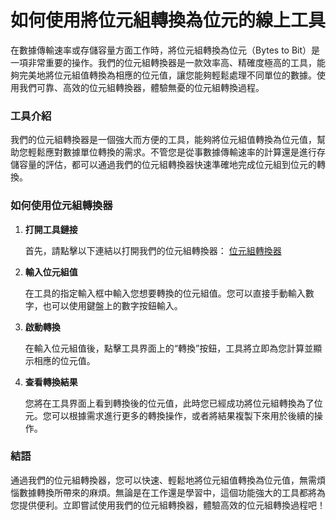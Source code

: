 如何使用將位元組轉換為位元的線上工具
==================

在數據傳輸速率或存儲容量方面工作時，將位元組轉換為位元（Bytes to Bit）是一項非常重要的操作。我們的位元組轉換器是一款效率高、精確度極高的工具，能夠完美地將位元組值轉換為相應的位元值，讓您能夠輕鬆處理不同單位的數據。使用我們可靠、高效的位元組轉換器，體驗無憂的位元組轉換過程。

### 工具介紹

我們的位元組轉換器是一個強大而方便的工具，能夠將位元組值轉換為位元值，幫助您輕鬆應對數據單位轉換的需求。不管您是從事數據傳輸速率的計算還是進行存儲容量的評估，都可以通過我們的位元組轉換器快速準確地完成位元組到位元的轉換。

### 如何使用位元組轉換器

1. **打開工具鏈接**
    
    首先，請點擊以下連結以打開我們的位元組轉換器： [位元組轉換器](https://www.onlinecalculatorsfree.com/zh-tw/convert/convert-bytes-to-b.html)
2. **輸入位元組值**
    
    在工具的指定輸入框中輸入您想要轉換的位元組值。您可以直接手動輸入數字，也可以使用鍵盤上的數字按鈕輸入。
3. **啟動轉換**
    
    在輸入位元組值後，點擊工具界面上的“轉換”按鈕，工具將立即為您計算並顯示相應的位元值。
4. **查看轉換結果**
    
    您將在工具界面上看到轉換後的位元值，此時您已經成功將位元組轉換為了位元。您可以根據需求進行更多的轉換操作，或者將結果複製下來用於後續的操作。

### 結語

通過我們的位元組轉換器，您可以快速、輕鬆地將位元組值轉換為位元值，無需煩惱數據轉換所帶來的麻煩。無論是在工作還是學習中，這個功能強大的工具都將為您提供便利。立即嘗試使用我們的位元組轉換器，體驗高效的位元組轉換過程吧！